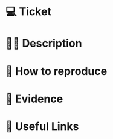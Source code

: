 <!--
Hi Dev!
This is a simple template for the PR.
There are some required fields you should add, and feel free to use the optional ones if needed.
-->

<!-- ////////// REQUIRED FIELDS ////////// -->

# 💻 Ticket

<!-- Please add Ticket URL here -->

# 🧑‍💻 Description

<!-- Please add a Ticket description about what you did and how does it solve the issue described in the ticket -->

# 📲 How to reproduce

<!-- Please add detailed info about how to reproduce the issue. Do other devs need an specific URL to visit? An specific user data? Any edge case others need to know? -->

<!-- ////////// OPTIONAL FIELDS ////////// -->

# 📸 Evidence

<!-- Please add some evidence about the work you did. Try this: https://jam.dev/ -->

# 👾 Useful Links

<!-- Please add Links you consider important for your URL. Attatch a confluence URL, Documentation, Tool Package URL -->
